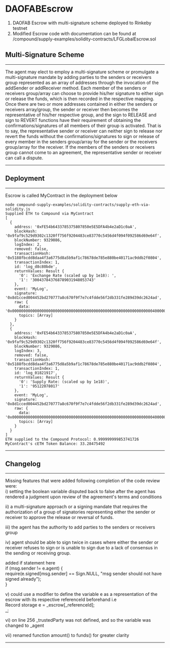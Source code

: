 # DAOFABEscrow
1. DAOFAB Escrow with multi-signature scheme deployed to Rinkeby testnet   
2. Modified Escrow code with documentation can be found at /compound/supply-examples/solidity-contracts/LFGLobalEscrow.sol  

## Multi-Signature Scheme
--------------------------------------------------------------------------------------------
The agent may elect to employ a multi-signature scheme or promulgate a multi-signature mandate by adding parties to the
senders or receivers group represented as an array of addresses through the invocation of the addSender or addReceiver method. Each member of the senders or receivers
group/array can choose to provide his/her signature to either sign or release the funds, which is then recorded in the respective mapping. 
Once there are two or more addresses contained in either the senders or receivers array/group, the sender or receiver then becomes
the representative of his/her respective group, and the sign to RELEASE and sign to REVERT functions have their requirement of obtaining
the confirmations/signatures of all members of their group is activated. That is to say, the representative sender or receiver can neither sign to release
nor revert the funds without the confirmations/signatures to sign or release of every member in the senders group/array for the sender or the receivers group/array
for the receiver. If the members of the senders or receivers group cannot come to an agreement, the representative sender or receiver can call a dispute. 

---------------------------------------------------------------------------------------------

## Deployment
--------------------------------------------------------------------------------------------
Escrow is called MyContract in the deployment below
```
node compound-supply-examples/solidity-contracts/supply-eth-via-solidity.js
Supplied ETH to Compound via MyContract
[
  {
    address: '0xFE54b6433785375807850e5E5DFA4b4e2aD1c0aA',
    blockHash: '0x9faf9c529d9302c1320ff756f9204483ce83770c5456d4f094f092586d69e64f',
    blockNumber: 9329086,
    logIndex: 2,
    removed: false,
    transactionHash: '0x5188fbcdd8daa4f3a6775d8a5b9af1c78678de785e880be40171ac9ddb2f0804',
    transactionIndex: 1,
    id: 'log_d8c80bde',
    returnValues: Result {
      '0': 'Exchange Rate (scaled up by 1e18): ',
      '1': '300437843768789031948053743'
    },
    event: 'MyLog',
    signature: '0x8d1cced004452bd270777a8c670f9f7e7c4fdde56f2db331fe289d39dc2624ad',
    raw: {
      data: '0x0000000000000000000000000000000000000000000000000000000000000040000000000000000000000000000000000000000000f884302542b4630de6ecef000000000000000000000000000000000000000000000000000000000000002345786368616e6765205261746520287363616c65642075702062792031653138293a200000000000000000000000000000000000000000000000000000000000',
      topics: [Array]
    }
  },
  {
    address: '0xFE54b6433785375807850e5E5DFA4b4e2aD1c0aA',
    blockHash: '0x9faf9c529d9302c1320ff756f9204483ce83770c5456d4f094f092586d69e64f',
    blockNumber: 9329086,
    logIndex: 3,
    removed: false,
    transactionHash: '0x5188fbcdd8daa4f3a6775d8a5b9af1c78678de785e880be40171ac9ddb2f0804',
    transactionIndex: 1,
    id: 'log_01821917',
    returnValues: Result {
      '0': 'Supply Rate: (scaled up by 1e18)',
      '1': '95122078017'
    },
    event: 'MyLog',
    signature: '0x8d1cced004452bd270777a8c670f9f7e7c4fdde56f2db331fe289d39dc2624ad',
    raw: {
      data: '0x00000000000000000000000000000000000000000000000000000000000000400000000000000000000000000000000000000000000000000000001625b7b9410000000000000000000000000000000000000000000000000000000000000020537570706c7920526174653a20287363616c6564207570206279203165313829',
      topics: [Array]
    }
  }
]
ETH supplied to the Compound Protocol: 0.999999999853741726
MyContract's cETH Token Balance: 33.28475492
```
----------------------------------------------------------------------------------------------------------------

## Changelog
---------------------------------------------------------------------------------------------------------------------------
Missing features that were added following completion of the code review were:  
 i) setting the boolean variable disputed back to false after the agent has rendered a judgment 
 upon review of the agreement's terms and conditions  

 ii) a multi-signature approach or a signing mandate that requires the authorization of a group of signatories representing 
 either the sender or receiver to approve the release or reversal of funds.  

 iii) the agent has the authority to add parties to the senders or receivers group  

 iv) agent should be able to sign twice in cases where either the sender or receiver refuses to sign or is unable to sign
 due to a lack of consensus in the sending or receiving group.  
 
 added if statement here  
 if (msg.sender != e.agent) {  
 require(e.signed[msg.sender] == Sign.NULL, "msg sender should not have signed already");   
 }  

 v) could use a modifier to define the variable e as a representation of the escrow with its respective referenceId beforehand i.e  
    Record storage e = _escrow[_referenceId];  
    _;  

 vi) on line 256 _trustedParty was not defined, and so the variable was changed to _agent  

 vii) renamed function amount() to funds() for greater clarity 
 
---------------------------------------------------------------------------------------------------------------------------------------------------------------------------------
 
